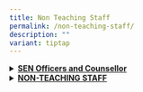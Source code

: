 ```yaml
---
title: Non Teaching Staff
permalink: /non-teaching-staff/
description: ""
variant: tiptap
---
```

<div data-type="detailGroup" class="isomer-accordion isomer-accordion-white">
<details class="isomer-details">
<summary><strong><u>SEN Officers and Counsellor</u></strong>
</summary>
<div data-type="detailsContent" class="isomer-details-content">
<p></p>
<table style="minWidth: 75px">
<colgroup>
<col>
<col>
<col>
</colgroup>
<tbody>
<tr>
<td rowspan="1" colspan="1">
<p><strong>SEN Officer</strong>
</p>
</td>
<td rowspan="1" colspan="1">
<p><a href="mailto:syafiqah_mohamed_faiz@moe.edu.sg" rel="noopener noreferrer nofollow" target="_blank"><u>Mdm Syafiqah Mohamed Faiz</u></a>
</p>
<p><a href="mailto:rahmah_mohamed_ali@moe.edu.sg" rel="noopener noreferrer nofollow" target="_blank"><u>Mrs Fawzi (Rahmah Binte Mohamed Ali)</u></a>
</p>
</td>
<td rowspan="1" colspan="1">
<p><a href="mailto:muhammad_firdaus_bahrin@moe.edu.sg" rel="noopener noreferrer nofollow" target="_blank"><u>Mr Muhammad Firdaus Bahrin</u></a>
</p>
</td>
</tr>
<tr>
<td rowspan="1" colspan="1">
<p><strong>Counsellor</strong>
</p>
</td>
<td rowspan="1" colspan="1">
<p><a href="mailto:choy_yuan_lin_amanda@moe.edu.sg" rel="noopener noreferrer nofollow" target="_blank"><u>Ms Choy Yuan Lin Amanda</u></a>
</p>
</td>
<td rowspan="1" colspan="1">
<p>&nbsp;</p>
</td>
</tr>
</tbody>
</table>
</div>
</details>
<details class="isomer-details">
<summary><strong><u>NON-TEACHING STAFF</u></strong>
</summary>
<div data-type="detailsContent" class="isomer-details-content">
<p></p>
<table style="minWidth: 75px">
<colgroup>
<col>
<col>
<col>
</colgroup>
<tbody>
<tr>
<td rowspan="1" colspan="1">
<p><strong>Administration Manager</strong>
</p>
</td>
<td rowspan="1" colspan="1">
<p><a href="mailto:liew_siew_meng@schools.gov.sg" rel="noopener noreferrer nofollow" target="_blank"><u>Mdm Dawn Liew</u></a>
</p>
</td>
<td rowspan="1" colspan="1">
<p>&nbsp;</p>
</td>
</tr>
<tr>
<td rowspan="1" colspan="1">
<p><strong>Operations Manager</strong>
</p>
</td>
<td rowspan="1" colspan="1">
<p><a href="mailto:lim_yew_chai@moe.edu.sg" rel="noopener noreferrer nofollow" target="_blank"><u>Mr Lim Yew Chai</u></a>
</p>
</td>
<td rowspan="1" colspan="1">
<p>&nbsp;</p>
</td>
</tr>
<tr>
<td rowspan="1" colspan="1">
<p><strong>ICT Associate</strong>
</p>
</td>
<td rowspan="1" colspan="1">
<p><a rel="noopener noreferrer nofollow" target="_blank"><u>Ms Sri Rathi Priya</u></a>
</p>
</td>
<td rowspan="1" colspan="1">
<p>&nbsp;</p>
</td>
</tr>
<tr>
<td rowspan="1" colspan="1">
<p><strong>Administrative Executive</strong>
</p>
</td>
<td rowspan="1" colspan="1">
<p><a href="mailto:rohayu_mohamad@schools.gov.sg" rel="noopener noreferrer nofollow" target="_blank"><u>Mdm Rohayu Bte Mohd</u></a>
</p>
</td>
<td rowspan="1" colspan="1">
<p><a href="mailto:alawiah_hosni@moe.edu.sg" rel="noopener noreferrer nofollow" target="_blank"><u>Mdm Alawiah Hosni</u></a>
</p>
</td>
</tr>
<tr>
<td rowspan="1" colspan="1">
<p><strong>Corporate Support Officers (CSO)<br><br></strong>
</p>
</td>
<td rowspan="1" colspan="1">
<p><a href="mailto:tan_ah_im_wendy@moe.edu.sg" rel="noopener noreferrer nofollow" target="_blank"><u>Mdm Tan Ah Im Wendy</u></a>
<br><a href="mailto:wang_mei_ann@moe.edu.sg" rel="noopener noreferrer nofollow" target="_blank"><u>Ms Wang Mei Ann</u></a>
</p>
</td>
<td rowspan="1" colspan="1">
<p><a href="mailto:alicia_tan_ee_kia@moe.edu.sg" rel="noopener noreferrer nofollow" target="_blank"><u>Ms Alicia Tan</u></a>
<br>
</p>
</td>
</tr>
<tr>
<td rowspan="1" colspan="1">
<p><strong>Operations Support Officers (OSO)<br><br><br><br></strong>
</p>
</td>
<td rowspan="1" colspan="1">
<p>Mdm Lee Seok Khim
<br>Lam Joo Teck
<br>Mr Ong Tiam Chai
<br>Mdm Faridah Binte Husin
<br>Mr Kamsani Bin Hassan
<br>Mr Zulfadhli BIn Ishak</p>
</td>
<td rowspan="1" colspan="1">
<p>
<br>
</p>
</td>
</tr>
<tr>
<td rowspan="1" colspan="1">
<p><strong>Printing Assistant</strong>
</p>
</td>
<td rowspan="1" colspan="1">
<p>Mdm B. Kartiany</p>
</td>
<td rowspan="1" colspan="1">
<p>&nbsp;</p>
</td>
</tr>
<tr>
<td rowspan="1" colspan="1">
<p><strong>Desktop Engineer (DE)</strong>
</p>
</td>
<td rowspan="1" colspan="1">
<p>Mr Shammi Dominic
<br>Mr Hagilentherean Gopalan</p>
</td>
<td rowspan="1" colspan="1">
<p>&nbsp;</p>
</td>
</tr>
<tr>
<td rowspan="1" colspan="1">
<p><strong>Librarian</strong>
</p>
</td>
<td rowspan="1" colspan="1">
<p>Mdm Juwita</p>
</td>
<td rowspan="1" colspan="1">
<p></p>
</td>
</tr>
</tbody>
</table>
</div>
</details>
</div>
<p></p>
<p></p>